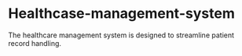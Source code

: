 # Healthcase-management-system
The healthcare management system is designed to streamline patient record handling.
